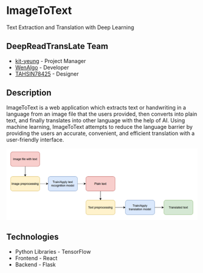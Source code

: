 # ImageToText
Text Extraction and Translation with Deep Learning

## DeepReadTransLate Team
- [kit-yeung](https://github.com/kit-yeung) - Project Manager<br/>
- [WenAlgo](https://github.com/WenAlgo) - Developer<br/>
- [TAHSIN78425](https://github.com/TAHSIN78425) - Designer<br/>

## Description
ImageToText is a web application which extracts text or handwriting in a language from an image file that the users provided, then converts into plain text, and finally translates into other language with the help of AI. Using machine learning, ImageToText attempts to reduce the language barrier by providing the users an accurate, convenient, and efficient translation with a user-friendly interface.

<img src="https://github.com/kit-yeung/ImageToText/blob/main/img/flowchart.png">

## Technologies
- Python Libraries - TensorFlow <br/>
- Frontend - React<br/>
- Backend - Flask
